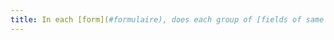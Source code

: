 ```yaml
---
title: In each [form](#formulaire), does each group of [fields of same kind](#fields-of-same-kind) have a [legend](#legend)
---
```

